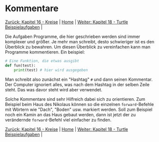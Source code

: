 # Kommentare

[Zurück: Kapitel 16 - Kreise](Kreise.md) |  [Home](README.md) |  [Weiter: Kapitel 18 - Turtle Beispielaufgaben](Turtlebeispielaufgaben.md) | 

Die Aufgaben Programme, die hier geschrieben werden sind immer komplexer und größer. Je mehr man schreibt, desto schwieriger ist es den Überblick zu bewahren. Um diesen Überblick zu vereinfachen kann man Programme kommentieren.
Ein beispiel:

```python
# Eine Funktion, die etwas ausgibt
def fun(test):
    print(test) # hier wird ausgegeben
```

Man schreibt also zunächst ein "Hashtag" `#` und dann seinen Kommentar. Der Computer ignoriert alles, was nach dem Hashtag in der selben Zeile steht. Das was davor steht wird aber verwendet.

Solche Kommentare sind sehr Hilfreich dabei sich zu orientieren. Zum Beispiel beim Haus des Nikolaus können so die einzelnen `forward`-Befehle mit Wörtern wie "Dach", "Boden" usw. markiert werden. Soll zum Beispiel noch ein Kamin an das Haus gebaut werden, dann ist jetzt der zu verändernde `forward`-Befehl viel einfacher zu finden.

[Zurück: Kapitel 16 - Kreise](Kreise.md) |  [Home](README.md) |  [Weiter: Kapitel 18 - Turtle Beispielaufgaben](Turtlebeispielaufgaben.md) | 

